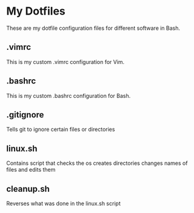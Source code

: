# My Dotfiles
 These are my dotfile configuration files for different software in Bash.
 ## .vimrc
 This is my custom .vimrc configuration for Vim.
 ## .bashrc
 This is my custom .bashrc configuration for Bash.
 ## .gitignore 
 Tells git to ignore certain files or directories 
 ## linux.sh
Contains script that checks the os creates directories changes names of files and edits them
 ## cleanup.sh
 Reverses what was done in the linux.sh script

